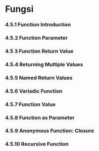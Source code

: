 # Fungsi

### 4.5.1 Function Introduction

### 4.5.2 Function Parameter

### 4.5 3 Function Return Value

### 4.5.4 Returning Multiple Values

### 4.5.5 Named Return Values

### 4.5.6 Variadic Function

### 4.5.7 Function Value

### 4.5.8 Function as Parameter

### 4.5.9 Anonymous Function: Closure

### 4.5.10 Recursive Function
